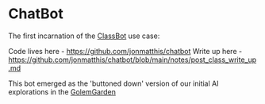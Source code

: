 # ChatBot

The first incarnation of the [ClassBot](Classbot.md) use case: 

Code lives here - https://github.com/jonmatthis/chatbot
Write up here - https://github.com/jonmatthis/chatbot/blob/main/notes/post_class_write_up.md

This bot emerged as the 'buttoned down' version of our initial AI explorations in the [GolemGarden](GolemGarden.md)